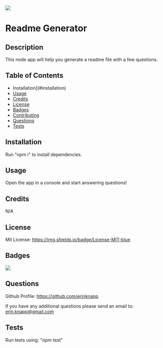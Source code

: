 

  <img src="<https://img.shields.io/badge/License-MIT-blue>">

  # Readme Generator

  ## Description

  This node app will help you generate a readme file with a few questions.

  ## Table of Contents

  * Installation](#installation)
  * [Usage](#usage)
  * [Credits](#credits)
  * [License](#license)
  * [Badges](#badges)
  * [Contributing](#constributing)
  * [Questions](#questions)
  * [Tests](#tests)

  ## Installation

  Run "npm i" to install dependencies.

  ## Usage

  Open the app in a console and start answering questions!

  ## Credits

  N/A

  
## License
Mit License: <https://img.shields.io/badge/License-MIT-blue>
  

  ## Badges
  
  <img src="<https://img.shields.io/badge/License-MIT-blue>">

  ## Questions

  Github Profile: https://github.com/erinknapp

  If you have any additional questions please send an email to: <erin.knapp@gmail.com>

  ## Tests

  Run tests using: "npm test"  

